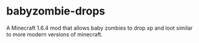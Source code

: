 # babyzombie-drops

A Minecraft 1.6.4 mod that allows baby zombies to drop xp and loot similar to more modern versions of minecraft.
